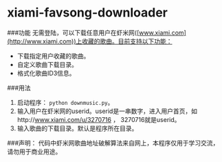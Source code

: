 xiami-favsong-downloader
========================

###功能
无需登陆，可以下载任意用户在虾米网([www.xiami.com](http://www.xiami.com))上收藏的歌曲。目前支持以下功能：

* 下载指定用户收藏的歌曲。
* 自定义歌曲下载目录。
* 格式化歌曲ID3信息。

###用法
1. 启动程序： ```python downmusic.py```。
2. 输入用户在虾米网的userid。userid是一串数字，进入用户首页，如http://www.xiami.com/u/3270716 ， 3270716就是userid。
3. 输入歌曲的下载目录。默认是程序所在目录。


###声明：
代码中虾米网歌曲地址破解算法来自网上，本程序仅用于学习交流，请勿用于商业用途。
